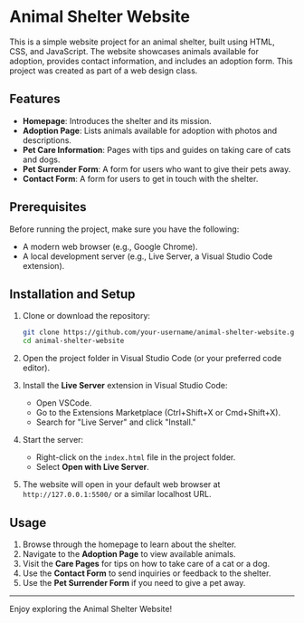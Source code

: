 # Animal Shelter Website

This is a simple website project for an animal shelter, built using HTML, CSS, and JavaScript. The website showcases animals available for adoption, provides contact information, and includes an adoption form. This project was created as part of a web design class.

## Features

- **Homepage**: Introduces the shelter and its mission.
- **Adoption Page**: Lists animals available for adoption with photos and descriptions.
- **Pet Care Information**: Pages with tips and guides on taking care of cats and dogs.
- **Pet Surrender Form**: A form for users who want to give their pets away.
- **Contact Form**: A form for users to get in touch with the shelter.

## Prerequisites

Before running the project, make sure you have the following:

- A modern web browser (e.g., Google Chrome).
- A local development server (e.g., Live Server, a Visual Studio Code extension).

## Installation and Setup

1. Clone or download the repository:
   ```bash
   git clone https://github.com/your-username/animal-shelter-website.git
   cd animal-shelter-website
   ```

2. Open the project folder in Visual Studio Code (or your preferred code editor).

3. Install the **Live Server** extension in Visual Studio Code:
   - Open VSCode.
   - Go to the Extensions Marketplace (Ctrl+Shift+X or Cmd+Shift+X).
   - Search for "Live Server" and click "Install."

4. Start the server:
   - Right-click on the `index.html` file in the project folder.
   - Select **Open with Live Server**.

5. The website will open in your default web browser at `http://127.0.0.1:5500/` or a similar localhost URL.

## Usage

1. Browse through the homepage to learn about the shelter.
2. Navigate to the **Adoption Page** to view available animals.
3. Visit the **Care Pages** for tips on how to take care of a cat or a dog.
4. Use the **Contact Form** to send inquiries or feedback to the shelter.
5. Use the **Pet Surrender Form** if you need to give a pet away.

---

Enjoy exploring the Animal Shelter Website!
